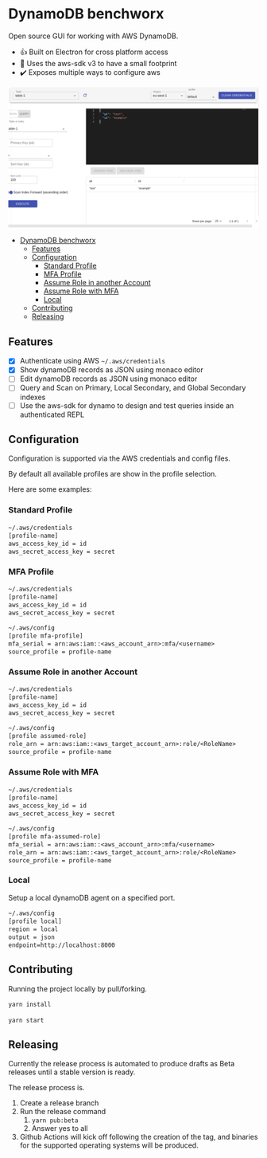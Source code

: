 # DynamoDB benchworx

Open source GUI for working with AWS DynamoDB.

- 👍 Built on Electron for cross platform access
- 🚀 Uses the aws-sdk v3 to have a small footprint
- ✔️ Exposes multiple ways to configure aws

![User interface with tables and items](cypress/snapshots/end-to-end/index.spec.tsx/latest.snap.png)

- [DynamoDB benchworx](#dynamodb-benchworx)
  - [Features](#features)
  - [Configuration](#configuration)
    - [Standard Profile](#standard-profile)
    - [MFA Profile](#mfa-profile)
    - [Assume Role in another Account](#assume-role-in-another-account)
    - [Assume Role with MFA](#assume-role-with-mfa)
    - [Local](#local)
  - [Contributing](#contributing)
  - [Releasing](#releasing)

## Features

- [x] Authenticate using AWS `~/.aws/credentials`
- [x] Show dynamoDB records as JSON using monaco editor
- [ ] Edit dynamoDB records as JSON using monaco editor
- [ ] Query and Scan on Primary, Local Secondary, and Global Secondary indexes
- [ ] Use the aws-sdk for dynamo to design and test queries inside an authenticated REPL

## Configuration

Configuration is supported via the AWS credentials and config files.

By default all available profiles are show in the profile selection.

Here are some examples:

### Standard Profile

```
~/.aws/credentials
[profile-name]
aws_access_key_id = id
aws_secret_access_key = secret
```

### MFA Profile

```
~/.aws/credentials
[profile-name]
aws_access_key_id = id
aws_secret_access_key = secret
```

```
~/.aws/config
[profile mfa-profile]
mfa_serial = arn:aws:iam::<aws_account_arn>:mfa/<username>
source_profile = profile-name
```

### Assume Role in another Account

```
~/.aws/credentials
[profile-name]
aws_access_key_id = id
aws_secret_access_key = secret
```

```
~/.aws/config
[profile assumed-role]
role_arn = arn:aws:iam::<aws_target_account_arn>:role/<RoleName>
source_profile = profile-name
```

### Assume Role with MFA

```
~/.aws/credentials
[profile-name]
aws_access_key_id = id
aws_secret_access_key = secret
```

```
~/.aws/config
[profile mfa-assumed-role]
mfa_serial = arn:aws:iam::<aws_account_arn>:mfa/<username>
role_arn = arn:aws:iam::<aws_target_account_arn>:role/<RoleName>
source_profile = profile-name
```

### Local

Setup a local dynamoDB agent on a specified port.

```
~/.aws/config
[profile local]
region = local
output = json
endpoint=http://localhost:8000
```

## Contributing

Running the project locally by pull/forking.

```
yarn install

yarn start
```

## Releasing

Currently the release process is automated to produce drafts as Beta releases until a stable version is ready.

The release process is.

1. Create a release branch
2. Run the release command
   1. `yarn pub:beta`
   2. Answer yes to all
3. Github Actions will kick off following the creation of the tag, and binaries for the supported operating systems will be produced.
